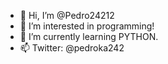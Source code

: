 - 👋 Hi, I’m @Pedro24212
- 👀 I’m interested in programming!
- 🌱 I’m currently learning PYTHON.
- 📫 Twitter: @pedroka242
